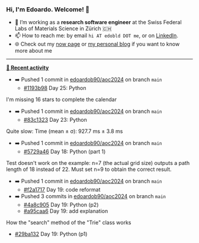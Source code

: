 ### Hi, I'm Edoardo. Welcome! 👋 

- 🔭 I’m working as a **research software engineer** at the Swiss Federal Labs of Materials Science in Zürich 🇨🇭
- 📫 How to reach me: by email `hi AT edobld DOT me`, or on [LinkedIn](https://linkedin.com/in/edobld).
- 🌐 Check out my [now page](https://edoardob.im/now) or [my personal blog](https://blog.edoardob.im) if you want to know more about me

---

**[📰 Recent activity](https://github.com/edoardob90)**
* ➡️ Pushed 1 commit in [edoardob90/aoc2024](https://github.com/edoardob90/aoc2024) on branch `main`
  * [#1193b98](https://github.com/edoardob90/aoc2024/commit/1193b98) Day 25: Python

I&#39;m missing 16 stars to complete the calendar
* ➡️ Pushed 1 commit in [edoardob90/aoc2024](https://github.com/edoardob90/aoc2024) on branch `main`
  * [#83c1323](https://github.com/edoardob90/aoc2024/commit/83c1323) Day 23: Python

Quite slow: Time (mean ± σ): 927.7 ms ± 3.8 ms
* ➡️ Pushed 1 commit in [edoardob90/aoc2024](https://github.com/edoardob90/aoc2024) on branch `main`
  * [#5729a46](https://github.com/edoardob90/aoc2024/commit/5729a46) Day 18: Python (part 1)

Test doesn&#39;t work on the example: n=7 (the actual grid size) outputs a
path length of 18 instead of 22. Must set n=9 to obtain the correct
result.
* ➡️ Pushed 1 commit in [edoardob90/aoc2024](https://github.com/edoardob90/aoc2024) on branch `main`
  * [#f2a1717](https://github.com/edoardob90/aoc2024/commit/f2a1717) Day 19: code reformat
* ➡️ Pushed 3 commits in [edoardob90/aoc2024](https://github.com/edoardob90/aoc2024) on branch `main`
  * [#4a8c905](https://github.com/edoardob90/aoc2024/commit/4a8c905) Day 19: Python (p2)
  * [#a95caa6](https://github.com/edoardob90/aoc2024/commit/a95caa6) Day 19: add explanation

How the &#34;search&#34; method of the &#34;Trie&#34; class works
  * [#29ba132](https://github.com/edoardob90/aoc2024/commit/29ba132) Day 19: Python (p1)


